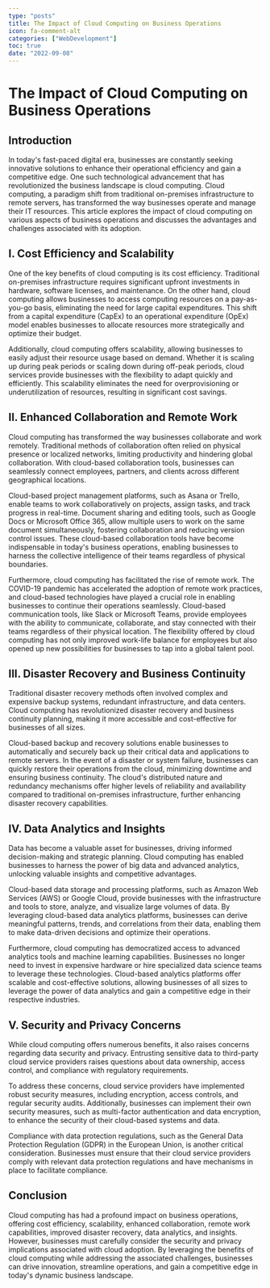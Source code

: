 ```yaml
---
type: "posts"
title: The Impact of Cloud Computing on Business Operations
icon: fa-comment-alt
categories: ["WebDevelopment"]
toc: true
date: "2022-09-08"
---
```




# The Impact of Cloud Computing on Business Operations

## Introduction

In today's fast-paced digital era, businesses are constantly seeking innovative solutions to enhance their operational efficiency and gain a competitive edge. One such technological advancement that has revolutionized the business landscape is cloud computing. Cloud computing, a paradigm shift from traditional on-premises infrastructure to remote servers, has transformed the way businesses operate and manage their IT resources. This article explores the impact of cloud computing on various aspects of business operations and discusses the advantages and challenges associated with its adoption.

## I. Cost Efficiency and Scalability

One of the key benefits of cloud computing is its cost efficiency. Traditional on-premises infrastructure requires significant upfront investments in hardware, software licenses, and maintenance. On the other hand, cloud computing allows businesses to access computing resources on a pay-as-you-go basis, eliminating the need for large capital expenditures. This shift from a capital expenditure (CapEx) to an operational expenditure (OpEx) model enables businesses to allocate resources more strategically and optimize their budget.

Additionally, cloud computing offers scalability, allowing businesses to easily adjust their resource usage based on demand. Whether it is scaling up during peak periods or scaling down during off-peak periods, cloud services provide businesses with the flexibility to adapt quickly and efficiently. This scalability eliminates the need for overprovisioning or underutilization of resources, resulting in significant cost savings.

## II. Enhanced Collaboration and Remote Work

Cloud computing has transformed the way businesses collaborate and work remotely. Traditional methods of collaboration often relied on physical presence or localized networks, limiting productivity and hindering global collaboration. With cloud-based collaboration tools, businesses can seamlessly connect employees, partners, and clients across different geographical locations.

Cloud-based project management platforms, such as Asana or Trello, enable teams to work collaboratively on projects, assign tasks, and track progress in real-time. Document sharing and editing tools, such as Google Docs or Microsoft Office 365, allow multiple users to work on the same document simultaneously, fostering collaboration and reducing version control issues. These cloud-based collaboration tools have become indispensable in today's business operations, enabling businesses to harness the collective intelligence of their teams regardless of physical boundaries.

Furthermore, cloud computing has facilitated the rise of remote work. The COVID-19 pandemic has accelerated the adoption of remote work practices, and cloud-based technologies have played a crucial role in enabling businesses to continue their operations seamlessly. Cloud-based communication tools, like Slack or Microsoft Teams, provide employees with the ability to communicate, collaborate, and stay connected with their teams regardless of their physical location. The flexibility offered by cloud computing has not only improved work-life balance for employees but also opened up new possibilities for businesses to tap into a global talent pool.

## III. Disaster Recovery and Business Continuity

Traditional disaster recovery methods often involved complex and expensive backup systems, redundant infrastructure, and data centers. Cloud computing has revolutionized disaster recovery and business continuity planning, making it more accessible and cost-effective for businesses of all sizes.

Cloud-based backup and recovery solutions enable businesses to automatically and securely back up their critical data and applications to remote servers. In the event of a disaster or system failure, businesses can quickly restore their operations from the cloud, minimizing downtime and ensuring business continuity. The cloud's distributed nature and redundancy mechanisms offer higher levels of reliability and availability compared to traditional on-premises infrastructure, further enhancing disaster recovery capabilities.

## IV. Data Analytics and Insights

Data has become a valuable asset for businesses, driving informed decision-making and strategic planning. Cloud computing has enabled businesses to harness the power of big data and advanced analytics, unlocking valuable insights and competitive advantages.

Cloud-based data storage and processing platforms, such as Amazon Web Services (AWS) or Google Cloud, provide businesses with the infrastructure and tools to store, analyze, and visualize large volumes of data. By leveraging cloud-based data analytics platforms, businesses can derive meaningful patterns, trends, and correlations from their data, enabling them to make data-driven decisions and optimize their operations.

Furthermore, cloud computing has democratized access to advanced analytics tools and machine learning capabilities. Businesses no longer need to invest in expensive hardware or hire specialized data science teams to leverage these technologies. Cloud-based analytics platforms offer scalable and cost-effective solutions, allowing businesses of all sizes to leverage the power of data analytics and gain a competitive edge in their respective industries.

## V. Security and Privacy Concerns

While cloud computing offers numerous benefits, it also raises concerns regarding data security and privacy. Entrusting sensitive data to third-party cloud service providers raises questions about data ownership, access control, and compliance with regulatory requirements.

To address these concerns, cloud service providers have implemented robust security measures, including encryption, access controls, and regular security audits. Additionally, businesses can implement their own security measures, such as multi-factor authentication and data encryption, to enhance the security of their cloud-based systems and data.

Compliance with data protection regulations, such as the General Data Protection Regulation (GDPR) in the European Union, is another critical consideration. Businesses must ensure that their cloud service providers comply with relevant data protection regulations and have mechanisms in place to facilitate compliance.

## Conclusion

Cloud computing has had a profound impact on business operations, offering cost efficiency, scalability, enhanced collaboration, remote work capabilities, improved disaster recovery, data analytics, and insights. However, businesses must carefully consider the security and privacy implications associated with cloud adoption. By leveraging the benefits of cloud computing while addressing the associated challenges, businesses can drive innovation, streamline operations, and gain a competitive edge in today's dynamic business landscape.